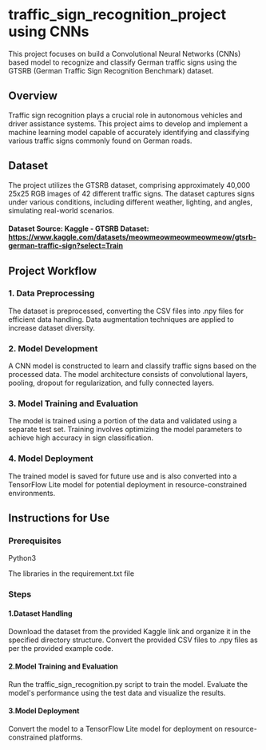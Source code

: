 # traffic_sign_recognition_project using CNNs
This project focuses on build a Convolutional Neural Networks (CNNs) based model to recognize and classify German traffic signs using the GTSRB (German Traffic Sign Recognition Benchmark) dataset.

## Overview
Traffic sign recognition plays a crucial role in autonomous vehicles and driver assistance systems. This project aims to develop and implement a machine learning model capable of accurately identifying and classifying various traffic signs commonly found on German roads.

## Dataset
The project utilizes the GTSRB dataset, comprising approximately 40,000 25x25 RGB images of 42 different traffic signs. The dataset captures signs under various conditions, including different weather, lighting, and angles, simulating real-world scenarios.

#### Dataset Source: Kaggle - GTSRB Dataset: https://www.kaggle.com/datasets/meowmeowmeowmeowmeow/gtsrb-german-traffic-sign?select=Train

## Project Workflow
### 1. Data Preprocessing
The dataset is preprocessed, converting the CSV files into .npy files for efficient data handling.
Data augmentation techniques are applied to increase dataset diversity.
### 2. Model Development
A CNN model is constructed to learn and classify traffic signs based on the processed data.
The model architecture consists of convolutional layers, pooling, dropout for regularization, and fully connected layers.
### 3. Model Training and Evaluation
The model is trained using a portion of the data and validated using a separate test set.
Training involves optimizing the model parameters to achieve high accuracy in sign classification.
### 4. Model Deployment
The trained model is saved for future use and is also converted into a TensorFlow Lite model for potential deployment in resource-constrained environments.
## Instructions for Use
### Prerequisites
Python3

The libraries in the requirement.txt file
### Steps
#### 1.Dataset Handling

Download the dataset from the provided Kaggle link and organize it in the specified directory structure.
Convert the provided CSV files to .npy files as per the provided example code.
#### 2.Model Training and Evaluation

Run the traffic_sign_recognition.py script to train the model.
Evaluate the model's performance using the test data and visualize the results.
#### 3.Model Deployment

Convert the model to a TensorFlow Lite model for deployment on resource-constrained platforms.
